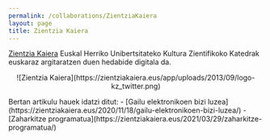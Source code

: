 ```yaml
---
permalink: /collaborations/ZientziaKaiera
layout: page
title: Zientzia Kaiera
---
```

[Zientzia Kaiera](https://zientziakaiera.eus/) Euskal Herriko Unibertsitateko Kultura Zientifikoko Katedrak euskaraz argitaratzen duen hedabide digitala da. 
<p align="center">
![Zientzia Kaiera](https://zientziakaiera.eus/app/uploads/2013/09/logo-kz_twitter.png)
</p>
Bertan artikulu hauek idatzi ditut:
- [Gailu elektronikoen bizi luzea](https://zientziakaiera.eus/2020/11/18/gailu-elektronikoen-bizi-luzea/)
- [Zaharkitze programatua](https://zientziakaiera.eus/2021/03/29/zaharkitze-programatua/)


